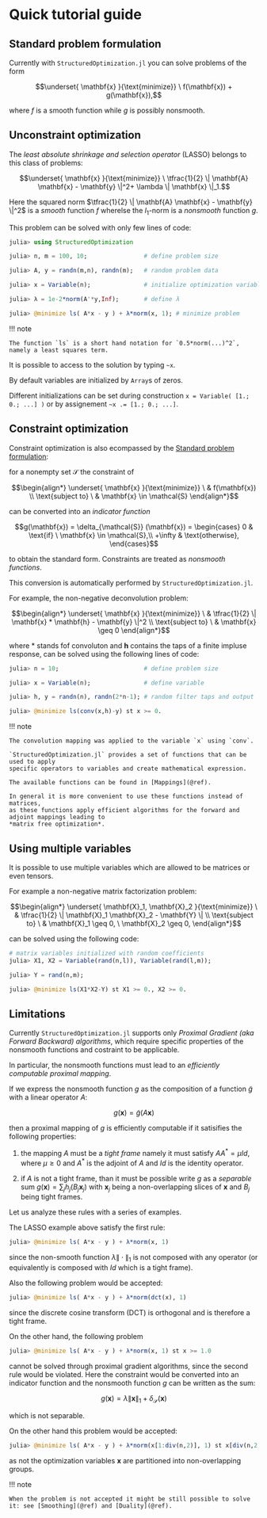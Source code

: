# Quick tutorial guide

## Standard problem formulation

Currently with `StructuredOptimization.jl` you can solve problems of the form

```math
\underset{ \mathbf{x} }{\text{minimize}} \ f(\mathbf{x}) + g(\mathbf{x}),
```

where $f$ is a smooth function while $g$ is possibly nonsmooth.

## Unconstraint optimization

The *least absolute shrinkage and selection operator* (LASSO) belongs to this class of problems: 

```math
\underset{ \mathbf{x} }{\text{minimize}} \ \tfrac{1}{2} \| \mathbf{A} \mathbf{x} - \mathbf{y} \|^2+ \lambda \| \mathbf{x} \|_1.
```

Here the squared norm $\tfrac{1}{2} \| \mathbf{A} \mathbf{x} - \mathbf{y} \|^2$ is a *smooth* function $f$ wherelse the $l_1$-norm is a *nonsmooth* function $g$.

This problem can be solved with only few lines of code:

```julia
julia> using StructuredOptimization

julia> n, m = 100, 10;                # define problem size 

julia> A, y = randn(m,n), randn(m);   # random problem data

julia> x = Variable(n);               # initialize optimization variable

julia> λ = 1e-2*norm(A'*y,Inf);       # define λ    

julia> @minimize ls( A*x - y ) + λ*norm(x, 1); # minimize problem

```

!!! note 

    The function `ls` is a short hand notation for `0.5*norm(...)^2`, namely a least squares term.


It is possible to access to the solution by typing `~x`. 

By default variables are initialized by `Array`s of zeros. 

Different initializations can be set during construction `x = Variable( [1.; 0.; ...] )` or by assignement `~x .= [1.; 0.; ...]`.

## Constraint optimization

Constraint optimization is also ecompassed by the [Standard problem formulation](@ref): 

for a nonempty set $\mathcal{S}$ the constraint of 

```math
\begin{align*}
\underset{ \mathbf{x} }{\text{minimize}} \ &  f(\mathbf{x}) \\
\text{subject to} \ & \mathbf{x} \in \mathcal{S}
\end{align*}
```

can be converted into an *indicator function*

```math
g(\mathbf{x}) = \delta_{\mathcal{S}} (\mathbf{x}) =  \begin{cases}
    0       & \text{if} \ \mathbf{x} \in \mathcal{S},\\
    +\infty & \text{otherwise},
    \end{cases}
```

to obtain the standard form. Constraints are treated as *nonsmooth functions*.

This conversion is automatically performed by `StructuredOptimization.jl`.

For example, the non-negative deconvolution problem:

```math
\begin{align*}
\underset{ \mathbf{x} }{\text{minimize}} \ &  \tfrac{1}{2} \| \mathbf{x} * \mathbf{h} - \mathbf{y} \|^2 \\
\text{subject to} \ & \mathbf{x} \geq 0
\end{align*}
```

where $*$ stands fof convoluton and $\mathbf{h}$ contains the taps of a finite impluse response, 
can be solved using the following lines of code:

```julia
julia> n = 10;                        # define problem size 

julia> x = Variable(n);               # define variable

julia> h, y = randn(n), randn(2*n-1); # random filter taps and output

julia> @minimize ls(conv(x,h)-y) st x >= 0.

```

!!! note 

    The convolution mapping was applied to the variable `x` using `conv`. 

    `StructuredOptimization.jl` provides a set of functions that can be used to apply 
    specific operators to variables and create mathematical expression. 
    
    The available functions can be found in [Mappings](@ref).

    In general it is more convenient to use these functions instead of matrices, 
    as these functions apply efficient algorithms for the forward and adjoint mappings leading to 
    *matrix free optimization*.

## Using multiple variables

It is possible to use multiple variables which are allowed to be matrices or even tensors. 

For example a non-negative matrix factorization problem:

```math
\begin{align*}
\underset{ \mathbf{X}_1, \mathbf{X}_2  }{\text{minimize}} \ &  \tfrac{1}{2} \| \mathbf{X}_1 \mathbf{X}_2 - \mathbf{Y} \| \\
\text{subject to} \ & \mathbf{X}_1 \geq 0,  \ \mathbf{X}_2 \geq 0,
\end{align*}
```
can be solved using the following code:

```julia
# matrix variables initialized with random coefficients
julia> X1, X2 = Variable(rand(n,l)), Variable(rand(l,m)); 

julia> Y = rand(n,m); 

julia> @minimize ls(X1*X2-Y) st X1 >= 0., X2 >= 0.

```

## Limitations

Currently `StructuredOptimization.jl` supports only *Proximal Gradient (aka Forward Backward) algorithms*, which require specific properties of the nonsmooth functions and costraint to be applicable.

In particular, the nonsmooth functions must lead to an *efficiently computable proximal mapping*.

If we express the nonsmooth function $g$ as the composition of 
a function $\tilde{g}$ with a linear operator $A$: 
```math
g(\mathbf{x}) =
\tilde{g}(A \mathbf{x}) 
```
then a proximal mapping of $g$ is efficiently computable if it satisifies the following properties:

1. the mapping $A$ must be a *tight frame*  namely it must satisfy $A A^* = \mu Id$, where $\mu \geq 0$ and $A^*$ is the adjoint of $A$ and $Id$ is the identity operator.

2. if $A$ is not a tight frame, than it must be possible write $g$ as a *separable* sum $g(\mathbf{x}) =  \sum_j h_j (B_j \mathbf{x}_j)$ with $\mathbf{x}_j$ being a non-overlapping slices of $\mathbf{x}$ and $B_j$ being tight frames.

Let us analyze these rules with a series of examples. 

The LASSO example above satisfy the first rule:
```julia
julia> @minimize ls( A*x - y ) + λ*norm(x, 1)

```
since the non-smooth function $\lambda \| \cdot \|_1$ is not composed with any operator (or equivalently is composed with $Id$ which is a tight frame). 

Also the following problem would be accepted:
```julia
julia> @minimize ls( A*x - y ) + λ*norm(dct(x), 1)

```
since the discrete cosine transform (DCT) is orthogonal and is therefore a tight frame.

On the other hand, the following problem 
```julia
julia> @minimize ls( A*x - y ) + λ*norm(x, 1) st x >= 1.0

```
cannot be solved through proximal gradient algorithms, since the second rule would be violated. 
Here the constraint would be converted into an indicator function and the nonsmooth function $g$ can be written as the sum: 

```math
g(\mathbf{x}) =\lambda \| \mathbf{x} \|_1 + \delta_{\mathcal{S}} (\mathbf{x})
```

which is not separable.

On the other hand this problem would be accepted:
```julia
julia> @minimize ls( A*x - y ) + λ*norm(x[1:div(n,2)], 1) st x[div(n,2)+1:n] >= 1.0

```
as not the optimization variables $\mathbf{x}$ are partitioned into non-overlapping groups.

!!! note 

    When the problem is not accepted it might be still possible to solve it: see [Smoothing](@ref) and [Duality](@ref).
